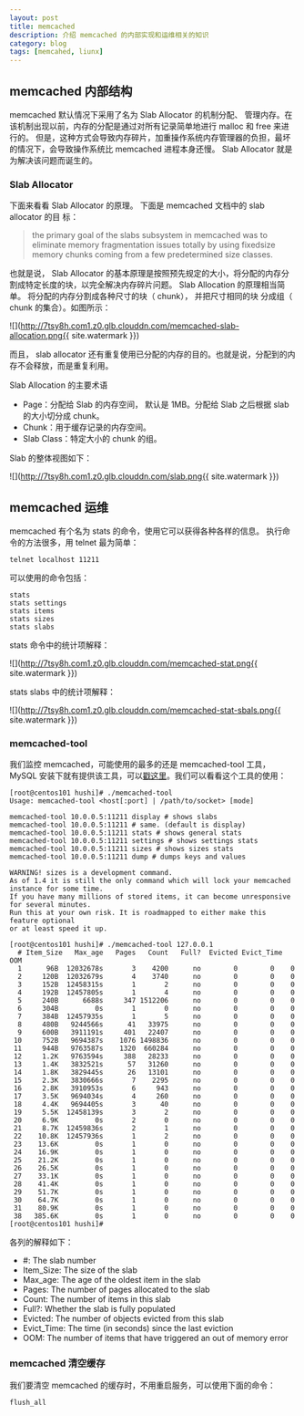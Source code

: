 ```yaml
---
layout: post
title: memcached
description: 介绍 memcached 的内部实现和运维相关的知识
category: blog
tags: [memcahed, liunx]
---
```

## memcached 内部结构
memcached 默认情况下采用了名为 Slab Allocator 的机制分配、 管理内存。在该机制出现以前，内存的分配是通过对所有记录简单地进行 malloc 和 free 来进行的。 但是，这种方式会导致内存碎片，加重操作系统内存管理器的负担，最坏的情况下，会导致操作系统比 memcached 进程本身还慢。 Slab Allocator 就是为解决该问题而诞生的。

### Slab Allocator
下面来看看 Slab Allocator 的原理。 下面是 memcached 文档中的 slab allocator 的目 标：

>the primary goal of the slabs subsystem in memcached was to eliminate memory fragmentation issues totally by using fixed­size memory chunks coming from a few predetermined size classes.

也就是说， Slab Allocator 的基本原理是按照预先规定的大小，将分配的内存分割成特定长度的块，以完全解决内存碎片问题。
Slab Allocation 的原理相当简单。 将分配的内存分割成各种尺寸的块（ chunk）， 并把尺寸相同的块
分成组（ chunk 的集合）。如图所示：

![](http://7tsy8h.com1.z0.glb.clouddn.com/memcached-slab-allocation.png{{ site.watermark }})

而且， slab allocator 还有重复使用已分配的内存的目的。也就是说，分配到的内存不会释放，而是重复利用。

Slab Allocation 的主要术语

- Page：分配给 Slab 的内存空间， 默认是 1MB。分配给 Slab 之后根据 slab 的大小切分成 chunk。
- Chunk：用于缓存记录的内存空间。
- Slab Class：特定大小的 chunk 的组。

Slab 的整体视图如下：

![](http://7tsy8h.com1.z0.glb.clouddn.com/slab.png{{ site.watermark }})

## memcached 运维
memcached 有个名为 stats 的命令，使用它可以获得各种各样的信息。 执行命令的方法很多，用 telnet 最为简单：

```shell
telnet localhost 11211
```

可以使用的命令包括：

```shell
stats
stats settings
stats items
stats sizes
stats slabs
```

stats 命令中的统计项解释：

![](http://7tsy8h.com1.z0.glb.clouddn.com/memcached-stat.png{{ site.watermark }})

stats slabs 中的统计项解释：

![](http://7tsy8h.com1.z0.glb.clouddn.com/memcached-stat-sbals.png{{ site.watermark }})

### memcached-tool
我们监控 memcached，可能使用的最多的还是 memcached-tool 工具，MySQL 安装下就有提供该工具，可以[戳这里](http://dev.mysql.com/doc/refman/5.0/en/ha-memcached-stats-memcached-tool.html)。我们可以看看这个工具的使用：

```shell
[root@centos101 hushi]# ./memcached-tool
Usage: memcached-tool <host[:port] | /path/to/socket> [mode]

memcached-tool 10.0.0.5:11211 display # shows slabs
memcached-tool 10.0.0.5:11211 # same. (default is display)
memcached-tool 10.0.0.5:11211 stats # shows general stats
memcached-tool 10.0.0.5:11211 settings # shows settings stats
memcached-tool 10.0.0.5:11211 sizes # shows sizes stats
memcached-tool 10.0.0.5:11211 dump # dumps keys and values

WARNING! sizes is a development command.
As of 1.4 it is still the only command which will lock your memcached instance for some time.
If you have many millions of stored items, it can become unresponsive for several minutes.
Run this at your own risk. It is roadmapped to either make this feature optional
or at least speed it up.
```

```shell
[root@centos101 hushi]# ./memcached-tool 127.0.0.1
  # Item_Size   Max_age   Pages   Count   Full?  Evicted Evict_Time  OOM
  1      96B  12032678s       3    4200      no        0        0    0
  2     120B  12032679s       4    3740      no        0        0    0
  3     152B  12458315s       1       2      no        0        0    0
  4     192B  12457805s       1       4      no        0        0    0
  5     240B      6688s     347 1512206      no        0        0    0
  6     304B         0s       1       0      no        0        0    0
  7     384B  12457935s       1       5      no        0        0    0
  8     480B   9244566s      41   33975      no        0        0    0
  9     600B   3911191s     401   22407      no        0        0    0
 10     752B   9694387s    1076 1498836      no        0        0    0
 11     944B   9763587s    1320  660284      no        0        0    0
 12     1.2K   9763594s     388   28233      no        0        0    0
 13     1.4K   3832521s      57   31260      no        0        0    0
 14     1.8K   3829445s      26   13101      no        0        0    0
 15     2.3K   3830666s       7    2295      no        0        0    0
 16     2.8K   3910953s       6     943      no        0        0    0
 17     3.5K   9694034s       4     260      no        0        0    0
 18     4.4K   9694405s       3      40      no        0        0    0
 19     5.5K  12458139s       3       2      no        0        0    0
 20     6.9K         0s       2       0      no        0        0    0
 21     8.7K  12459836s       2       1      no        0        0    0
 22    10.8K  12457936s       1       2      no        0        0    0
 23    13.6K         0s       1       0      no        0        0    0
 24    16.9K         0s       1       0      no        0        0    0
 25    21.2K         0s       1       0      no        0        0    0
 26    26.5K         0s       1       0      no        0        0    0
 27    33.1K         0s       1       0      no        0        0    0
 28    41.4K         0s       1       0      no        0        0    0
 29    51.7K         0s       1       0      no        0        0    0
 30    64.7K         0s       1       0      no        0        0    0
 31    80.9K         0s       1       0      no        0        0    0
 38   385.6K         0s       1       0      no        0        0    0
[root@centos101 hushi]#
```

各列的解释如下：

- \#: The slab number
- Item_Size: The size of the slab
- Max_age: The age of the oldest item in the slab
- Pages: The number of pages allocated to the slab
- Count: The number of items in this slab
- Full?: Whether the slab is fully populated
- Evicted: The number of objects evicted from this slab
- Evict_Time: The time (in seconds) since the last eviction
- OOM: The number of items that have triggered an out of memory error

### memcached 清空缓存
我们要清空 memcached 的缓存时，不用重启服务，可以使用下面的命令：

```shell
flush_all
```

[-10]:    http://hushi55.github.io/  "-10"
